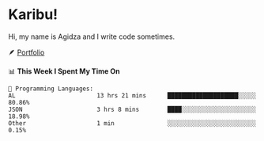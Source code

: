 # Karibu!
Hi, my name is Agidza and I write code sometimes.

🪶 [Portfolio](https://lynnagidza.github.io/)

<!--START_SECTION:waka-->
📊 **This Week I Spent My Time On** 

```text
💬 Programming Languages: 
AL                       13 hrs 21 mins      ████████████████████░░░░░   80.86% 
JSON                     3 hrs 8 mins        ████░░░░░░░░░░░░░░░░░░░░░   18.98% 
Other                    1 min               ░░░░░░░░░░░░░░░░░░░░░░░░░   0.15%

```


<!--END_SECTION:waka-->
